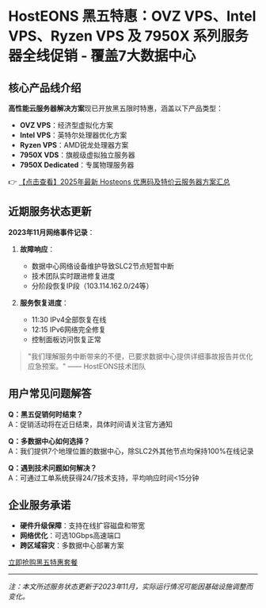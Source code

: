 # HostEONS 黑五特惠：OVZ VPS、Intel VPS、Ryzen VPS 及 7950X 系列服务器全线促销 - 覆盖7大数据中心

## 核心产品线介绍

**高性能云服务器解决方案**现已开放黑五限时特惠，涵盖以下产品类型：

- **OVZ VPS**：经济型虚拟化方案
- **Intel VPS**：英特尔处理器优化方案
- **Ryzen VPS**：AMD锐龙处理器方案
- **7950X VDS**：旗舰级虚拟独立服务器
- **7950X Dedicated**：专属物理服务器

👉 [【点击查看】2025年最新 Hosteons 优惠码及特价云服务器方案汇总](https://bit.ly/hosteons)

## 近期服务状态更新

**2023年11月网络事件记录**：

1. **故障响应**：
   - 数据中心网络设备维护导致SLC2节点短暂中断
   - 技术团队实时跟进修复进度
   - 分阶段恢复IP段（103.114.162.0/24等）

2. **服务恢复进度**：
   - 11:30 IPv4全部恢复在线
   - 12:15 IPv6网络完全修复
   - 控制面板访问恢复正常

> "我们理解服务中断带来的不便，已要求数据中心提供详细事故报告并优化应急预案。" —— HostEONS技术团队

## 用户常见问题解答

**Q：黑五促销何时结束？**  
A：促销活动将在近日结束，具体时间请关注官方通知

**Q：多数据中心如何选择？**  
A：我们提供7个地理位置的数据中心，除SLC2外其他节点均保持100%在线记录

**Q：遇到技术问题如何解决？**  
A：可通过工单系统获得24/7技术支持，平均响应时间<15分钟

## 企业服务承诺

- **硬件升级保障**：支持在线扩容磁盘和带宽
- **网络优化**：可选10Gbps高速端口
- **跨区域容灾**：多数据中心部署方案

[立即抢购黑五特惠套餐](https://bit.ly/hosteons)

---

*注：本文所述服务状态更新于2023年11月，实际运行情况可能因基础设施调整而变化。*